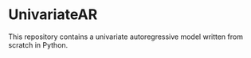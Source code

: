 # UnivariateAR
This repository contains a univariate autoregressive model written from scratch in Python. 
